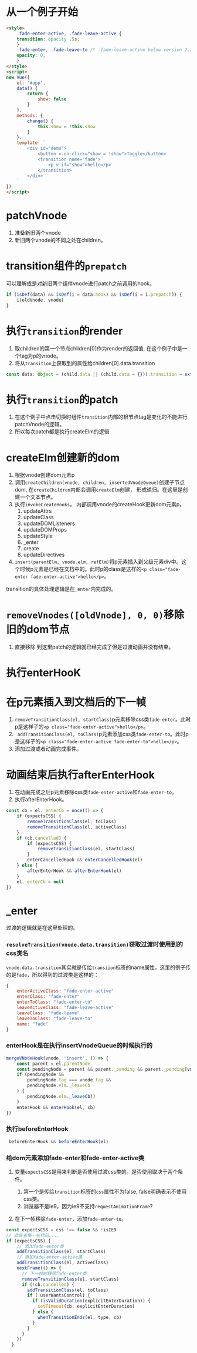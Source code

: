 # 从一个例子开始
```html
<style>
    .fade-enter-active, .fade-leave-active {
    transition: opacity .5s;
    }
    .fade-enter, .fade-leave-to /* .fade-leave-active below version 2.1.8 */ {
    opacity: 0;
    }
</style>
<script>
new Vue({
    el: '#app',
    data() {
        return {
            show: false
        }
    },
    methods: {
        change() {
            this.show = !this.show
        }
    },
    template: `
        <div id="demo">
            <button v-on:click="show = !show">Toggle</button>
            <transition name="fade">
                <p v-if="show">hello</p>
            </transition>
        </div>
    `
})
</script>
```

# patchVnode
1. 准备新旧两个vnode
2. 新旧两个vnode的不同之处在children。

# transition组件的`prepatch`
可以理解成是对新旧两个组件vnode进行patch之前调用的hook。
```js
if (isDef(data) && isDef(i = data.hook) && isDef(i = i.prepatch)) {
    i(oldVnode, vnode)
}
```

# 执行`transition`的render
1. 取children的第一个节点children[0]作为render的返回值, 在这个例子中是一个tag为p的vnode。
2. 将从`transition`上获取到的属性给children[0].data.transition
```js
const data: Object = (child.data || (child.data = {})).transition = extractTransitionData(this)
```

# 执行`transition`的patch
1. 在这个例子中点击切换时组件`transition`内部的根节点tag是变化的不能进行patchVnode的逻辑。
2. 所以每次patch都是执行createElm的逻辑

# createElm创建新的dom
1. 根据vnode创建dom元素p
2. 调用`createChildren(vnode, children, insertedVnodeQueue)`创建子节点dom, 在`createChildren`内部会调用`createElm`创建， 形成递归。在这里是创建一个文本节点。
3. 执行`invokeCreateHooks`， 内部调用vnode的createHook更新dom元素p。
    1. updateAttrs
    2. updateClass
    3. updateDOMListeners
    4. updateDOMProps
    5. updateStyle
    6. _enter
    7. create
    8. updateDirectives
4. `insert(parentElm, vnode.elm, refElm)`将p元素插入到父级元素div中。这个时候p元素是已经在文档中的。此时p的class是这样的`<p class="fade-enter fade-enter-active">hello</p>`。

transition的具体处理逻辑是在`_enter`内完成的。

# `removeVnodes([oldVnode], 0, 0)`移除旧的dom节点
1. 直接移除
到这里patch的逻辑就已经完成了但是过渡动画并没有结束。

# 执行enterHooK

# 在p元素插入到文档后的下一帧
1. `removeTransitionClass(el, startClass)`p元素移除css类`fade-enter`。此时p是这样子的`<p class="fade-enter-active">hello</p>`。
2. ` addTransitionClass(el, toClass)`p元素添加css类`fade-enter-to`。此时p是这样子的`<p class="fade-enter-active fade-enter-to">hello</p>`。
3. 添加过渡或者动画完成事件。

# 动画结束后执行afterEnterHook
1. 在动画完成之后p元素移除css类`fade-enter-active`和`fade-enter-to`。
2. 执行afterEnterHook。
```js
const cb = el._enterCb = once(() => {
    if (expectsCSS) {
        removeTransitionClass(el, toClass)
        removeTransitionClass(el, activeClass)
    }
    if (cb.cancelled) {
        if (expectsCSS) {
            removeTransitionClass(el, startClass)
        }
        enterCancelledHook && enterCancelledHook(el)
    } else {
        afterEnterHook && afterEnterHook(el)
    }
    el._enterCb = null
})
```









# _enter
过渡的逻辑就是在这里处理的。
### `resolveTransition(vnode.data.transition)`获取过渡时使用到的css类名
`vnode.data.transition`其实就是传给`transiion`标签的name属性，这里的例子传的是`fade`，所以得到的过渡类是这样的：
```js
{
    enterActiveClass: "fade-enter-active"
    enterClass: "fade-enter"
    enterToClass: "fade-enter-to"
    leaveActiveClass: "fade-leave-active"
    leaveClass: "fade-leave"
    leaveToClass: "fade-leave-to"
    name: "fade"
}
```

### enterHook是在执行insertVnodeQueue的时候执行的
```js
mergeVNodeHook(vnode, 'insert', () => {
    const parent = el.parentNode
    const pendingNode = parent && parent._pending && parent._pending[vnode.key]
    if (pendingNode &&
        pendingNode.tag === vnode.tag &&
        pendingNode.elm._leaveCb
    ) {
        pendingNode.elm._leaveCb()
    }
    enterHook && enterHook(el, cb)
})
```

### 执行beforeEnterHook
```js
 beforeEnterHook && beforeEnterHook(el)
```

### 给dom元素添加fade-enter和fade-enter-active类
1. 变量`expectsCSS`是用来判断是否使用过渡css类的。是否使用取决于两个条件。
    1. 第一个是传给`transition`标签的`css`属性不为false, false明确表示不使用css类。
    2. 浏览器不是ie9，因为ie9不支持`requestAnimationFrame`?

2. 在下一帧移除`fade-enter`，添加`fade-enter-to`。
```js
const expectsCSS = css !== false && !isIE9
// 此处省略一些代码....
if (expectsCSS) {
    // 添加fade-enter类
    addTransitionClass(el, startClass)
    // 添加fade-enter-active类
    addTransitionClass(el, activeClass)
    nextFrame(() => {
      // 下一帧时移除fade-enter类
      removeTransitionClass(el, startClass)
      if (!cb.cancelled) {
        addTransitionClass(el, toClass)
        if (!userWantsControl) {
          if (isValidDuration(explicitEnterDuration)) {
            setTimeout(cb, explicitEnterDuration)
          } else {
            whenTransitionEnds(el, type, cb)
          }
        }
      }
    })
  }
```






